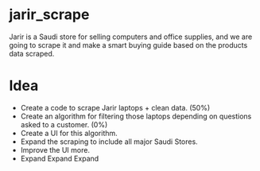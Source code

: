 # jarir_scrape
Jarir is a Saudi store for selling computers and office supplies, and we are going to scrape it and make a smart buying guide based on the products data scraped.

# Idea
- Create a code to scrape Jarir laptops + clean data. (50%)
- Create an algorithm for filtering those laptops depending on questions asked to a customer. (0%)
- Create a UI for this algorithm.
- Expand the scraping to include all major Saudi Stores.
- Improve the UI more.
- Expand Expand Expand
